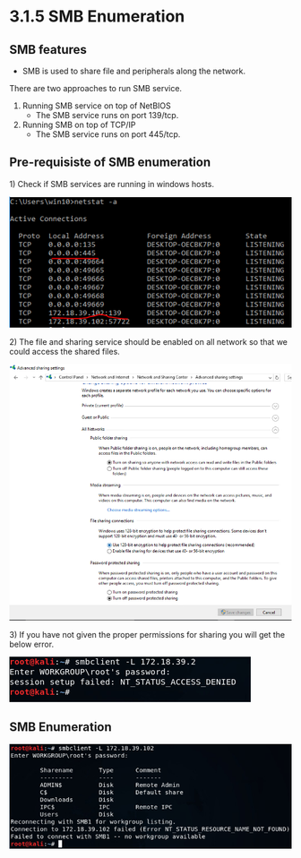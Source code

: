 # 3.1.5 SMB Enumeration

## SMB features

* SMB is used to share file and peripherals along the network.

There are two approaches to run SMB service.

1. Running SMB service on top of NetBIOS
   * The SMB service runs on port 139/tcp.
2. Running SMB on top of TCP/IP
   * The SMB service runs on port 445/tcp.

## Pre-requisiste of SMB enumeration

1\) Check if SMB services are running in windows hosts.

![](../../.gitbook/assets/image-33.png)

2\) The file and sharing service should be enabled on all network so that we could access the shared  files.

![](../../.gitbook/assets/image-16.png)

3\) If you have not given the proper permissions for sharing you will get the below error.

![](../../.gitbook/assets/image-40.png)

## SMB Enumeration

![](../../.gitbook/assets/image-74.png)

